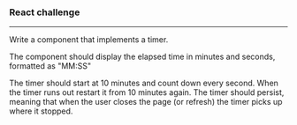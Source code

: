 ### React challenge

---

Write a component that implements a timer.

The component should display the elapsed time in minutes and seconds, formatted as "MM:SS"

The timer should start at 10 minutes and count down every second.
When the timer runs out restart it from 10 minutes again. The timer should persist, meaning that when the user closes the page (or refresh) the timer picks up where it stopped.
